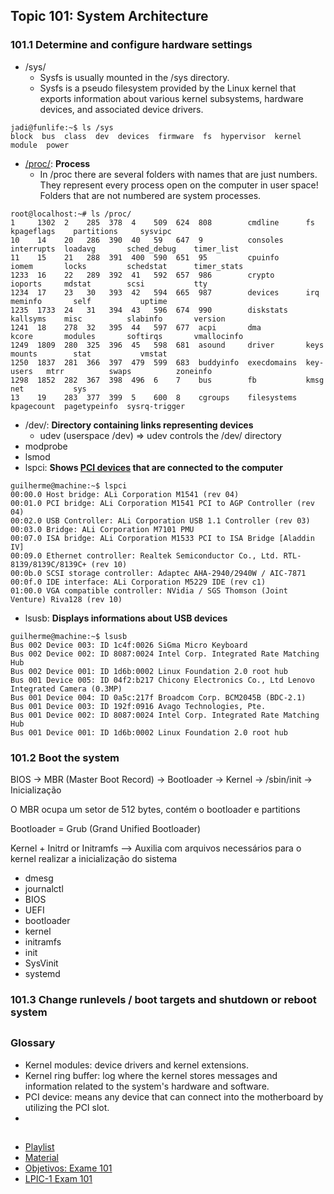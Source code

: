## Topic 101: System Architecture
### 101.1 Determine and configure hardware settings

- /sys/
  - Sysfs is usually mounted in the /sys directory.
  - Sysfs is a pseudo filesystem provided by the Linux kernel that exports information about various kernel subsystems, hardware devices, and associated device drivers.
``` console
jadi@funlife:~$ ls /sys
block  bus  class  dev  devices  firmware  fs  hypervisor  kernel  module  power
```
- [/proc/](https://github.com/guilhermemoraes1/commands/blob/main/fhs.md#proc): **Process**
  - In /proc there are several folders with names that are just numbers. They represent every process open on the computer in user space! Folders that are not numbered are system processes.
``` console
root@localhost:~# ls /proc/
1     1302  2    285  378  4    509  624  808        cmdline      fs          kpageflags    partitions     sysvipc
10    14    20   286  390  40   59   647  9          consoles     interrupts  loadavg       sched_debug    timer_list
11    15    21   288  391  400  590  651  95         cpuinfo      iomem       locks         schedstat      timer_stats
1233  16    22   289  392  41   592  657  986        crypto       ioports     mdstat        scsi           tty
1234  17    23   30   393  42   594  665  987        devices      irq         meminfo       self           uptime
1235  1733  24   31   394  43   596  674  990        diskstats    kallsyms    misc          slabinfo       version
1241  18    278  32   395  44   597  677  acpi       dma          kcore       modules       softirqs       vmallocinfo
1249  1809  280  325  396  45   598  681  asound     driver       keys        mounts        stat           vmstat
1250  1837  281  366  397  479  599  683  buddyinfo  execdomains  key-users   mtrr          swaps          zoneinfo
1298  1852  282  367  398  496  6    7    bus        fb           kmsg        net           sys
13    19    283  377  399  5    600  8    cgroups    filesystems  kpagecount  pagetypeinfo  sysrq-trigger
```
- /dev/: **Directory containing links representing devices**
  - udev (userspace /dev) => udev controls the /dev/ directory
- modprobe
- lsmod
- lspci: **Shows [PCI devices](#pci) that are connected to the computer**
``` console
guilherme@machine:~$ lspci
00:00.0 Host bridge: ALi Corporation M1541 (rev 04)
00:01.0 PCI bridge: ALi Corporation M1541 PCI to AGP Controller (rev 04)
00:02.0 USB Controller: ALi Corporation USB 1.1 Controller (rev 03)
00:03.0 Bridge: ALi Corporation M7101 PMU
00:07.0 ISA bridge: ALi Corporation M1533 PCI to ISA Bridge [Aladdin IV] 
00:09.0 Ethernet controller: Realtek Semiconductor Co., Ltd. RTL-8139/8139C/8139C+ (rev 10)
00:0b.0 SCSI storage controller: Adaptec AHA-2940/2940W / AIC-7871
00:0f.0 IDE interface: ALi Corporation M5229 IDE (rev c1)
01:00.0 VGA compatible controller: NVidia / SGS Thomson (Joint Venture) Riva128 (rev 10)
```
- lsusb: **Displays informations about USB devices**
``` console
guilherme@machine:~$ lsusb
Bus 002 Device 003: ID 1c4f:0026 SiGma Micro Keyboard
Bus 002 Device 002: ID 8087:0024 Intel Corp. Integrated Rate Matching Hub
Bus 002 Device 001: ID 1d6b:0002 Linux Foundation 2.0 root hub
Bus 001 Device 005: ID 04f2:b217 Chicony Electronics Co., Ltd Lenovo Integrated Camera (0.3MP)
Bus 001 Device 004: ID 0a5c:217f Broadcom Corp. BCM2045B (BDC-2.1)
Bus 001 Device 003: ID 192f:0916 Avago Technologies, Pte.
Bus 001 Device 002: ID 8087:0024 Intel Corp. Integrated Rate Matching Hub
Bus 001 Device 001: ID 1d6b:0002 Linux Foundation 2.0 root hub
```

### 101.2 Boot the system

BIOS -> MBR (Master Boot Record) -> Bootloader -> Kernel -> /sbin/init -> Inicialização 

O MBR ocupa um setor de 512 bytes, contém o bootloader e partitions

Bootloader = Grub (Grand Unified Bootloader)

Kernel + Initrd or Initramfs --> Auxilia com arquivos necessários para o kernel realizar a inicialização do sistema



- dmesg
- journalctl
- BIOS
- UEFI
- bootloader
- kernel
- initramfs
- init
- SysVinit
- systemd

### 101.3 Change runlevels / boot targets and shutdown or reboot system

##

### Glossary

- <a name="kernel-modules"></a> Kernel modules: device drivers and kernel extensions.
- <a name="kernel-ring-buffer"></a> Kernel ring buffer: log where the kernel stores messages and information related to the system's hardware and software.
- <a name="pci"></a> PCI device: means any device that can connect into the motherboard by utilizing the PCI slot.
- 

##

- [Playlist](https://www.youtube.com/playlist?list=PLFOYXCPEqdNUU55Xvgst8wGTWnz_sd-cj)
- [Material](https://github.com/guilhermemoraes1/all-courses/blob/main/huawei/cloud-computing/course.md)
- [Objetivos: Exame 101](https://wiki.lpi.org/wiki/LPIC-1_Objectives_V5.0(PT-BR)#Objetivos:_Exame_101)
- [LPIC-1 Exam 101](https://www.lpi.org/our-certifications/exam-101-objectives/)
